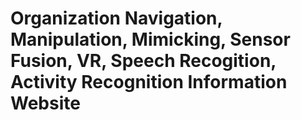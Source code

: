 # Organization Navigation, Manipulation, Mimicking, Sensor Fusion, VR, Speech Recogition, Activity Recognition Information Website
